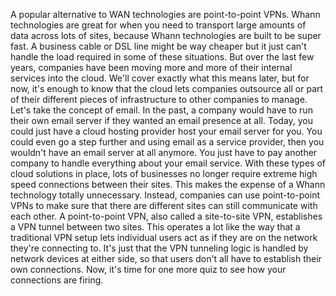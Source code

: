 A popular alternative to WAN technologies are point-to-point VPNs. Whann technologies are great for when you need to transport large amounts of data across lots of sites, because Whann technologies are built to be super fast. A business cable or DSL line might be way cheaper but it just can't handle the load required in some of these situations. But over the last few years, companies have been moving more and more of their internal services into the cloud. We'll cover exactly what this means later, but for now, it's enough to know that the cloud lets companies outsource all or part of their different pieces of infrastructure to other companies to manage. Let's take the concept of email. In the past, a company would have to run their own email server if they wanted an email presence at all. Today, you could just have a cloud hosting provider host your email server for you. You could even go a step further and using email as a service provider, then you wouldn't have an email server at all anymore. You just have to pay another company to handle everything about your email service. With these types of cloud solutions in place, lots of businesses no longer require extreme high speed connections between their sites. This makes the expense of a Whann technology totally unnecessary. Instead, companies can use point-to-point VPNs to make sure that there are different sites can still communicate with each other. A point-to-point VPN, also called a site-to-site VPN, establishes a VPN tunnel between two sites. This operates a lot like the way that a traditional VPN setup lets individual users act as if they are on the network they're connecting to. It's just that the VPN tunneling logic is handled by network devices at either side, so that users don't all have to establish their own connections. Now, it's time for one more quiz to see how your connections are firing.
